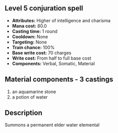 ## Level 5 conjuration spell

- **Attributes:** Higher of intelligence and charisma
- **Mana cost:** 80.0
- **Casting time:** 1 round
- **Cooldown:** None
- **Targeting:** None
- **Train chance:** 100%
- **Base write cost:** 70 charges
- **Write cost:** From half to full base cost
- **Components:** Verbal, Somatic, Material

## Material components - 3 castings

1. an aquamarine stone
2. a potion of water

## Description

Summons a permanent elder water elemental
